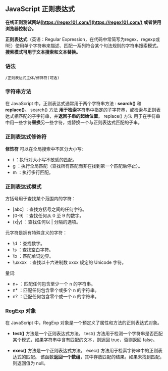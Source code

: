 ## JavaScript 正则表达式 

**在线正则测试网站[https://regex101.com/](https://regex101.com/) 或者使用浏览器控制台。**

**正则表达式**（英语：Regular Expression，在代码中常简写为regex、regexp或RE）使用单个字符串来描述、匹配一系列符合某个句法规则的字符串搜索模式。
**搜索模式可用于文本搜索和文本替换。**

### 语法
```
/正则表达式主体/修饰符(可选)
```
### 字符串方法
在 JavaScript 中，正则表达式通常用于两个字符串方法 : **search()** 和 **replace()**。
search() 方法 **用于检索**字符串中指定的子字符串，或检索与正则表达式相匹配的子字符串，并**返回子串的起始位置**。
replace() 方法 用于在字符串中用一些字符**替换**另一些字符，或替换一个与正则表达式匹配的子串。

### 正则表达式修饰符
**修饰符** 可以在全局搜索中不区分大小写:

* i ：执行对大小写不敏感的匹配。
* g ：执行全局匹配（查找所有匹配而非在找到第一个匹配后停止）。
* m ：执行多行匹配。
### 正则表达式模式

方括号用于查找某个范围内的字符：

* [abc] ：查找方括号之间的任何字符。
* [0-9] ：查找任何从 0 至 9 的数字。
* (x|y) ：查找任何以 | 分隔的选项。

元字符是拥有特殊含义的字符：

* \d ：查找数字。
* \s ：查找空白字符。
* \b ：匹配单词边界。
* \uxxxx ：查找以十六进制数 xxxx 规定的 Unicode 字符。

量词:

* n+ ：匹配任何包含至少一个 n 的字符串。
* n* ：匹配任何包含零个或多个 n 的字符串。
* n? ：匹配任何包含零个或一个 n 的字符串。

### RegExp 对象
在 JavaScript 中，RegExp 对象是一个预定义了属性和方法的正则表达式对象。

* **test()** 方法是一个正则表达式方法。
test() 方法用于检测一个字符串是否匹配某个模式，如果字符串中含有匹配的文本，则返回 true，否则返回 false。

* **exec()** 方法是一个正则表达式方法。
exec() 方法用于检索字符串中的正则表达式的匹配。
该函数**返回一个数组**，其中存放匹配的结果。如果未找到匹配，则返回值为 null。








